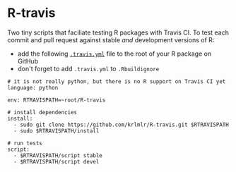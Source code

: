 R-travis
========

Two tiny scripts that faciliate testing R packages with Travis CI.
To test each commit and pull request against stable *and* development versions
of R:

- add the following
[`.travis.yml`](https://github.com/krlmlr/R-travis/blob/master/misc/.travis.yml)
file to the root of your R package on GitHub
- don't forget to add `.travis.yml` to `.Rbuildignore`

```
# it is not really python, but there is no R support on Travis CI yet
language: python

env: RTRAVISPATH=~root/R-travis

# install dependencies
install:
  - sudo git clone https://github.com/krlmlr/R-travis.git $RTRAVISPATH
  - sudo $RTRAVISPATH/install

# run tests
script:
  - $RTRAVISPATH/script stable
  - $RTRAVISPATH/script devel
```
